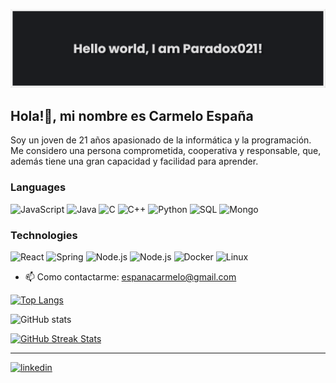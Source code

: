 

![I am Software developer](images/banner.png)

## Hola!👋, mi nombre es Carmelo España
Soy un joven de 21 años apasionado de la informática y la programación. Me considero una persona comprometida, cooperativa y responsable, que, además tiene una gran capacidad y facilidad para aprender.

### Languages


![JavaScript](https://img.shields.io/badge/-JavaScript-000?&logo=JavaScript)
![Java](https://img.shields.io/badge/-Java-000?logo=Java)
![C](https://img.shields.io/badge/-C-000?&logo=C)
![C++](https://img.shields.io/badge/-C++-000?&logo=c%2b%2b&logoColor=00599C)
![Python](https://img.shields.io/badge/-Python-000?&logo=Python)
![SQL](https://img.shields.io/badge/-SQL-000?&logo=MySQL)
![Mongo](https://img.shields.io/badge/-MongoDB-000?logo=mongodb)

### Technologies

![React](https://img.shields.io/badge/-React-000?&logo=React)
![Spring](https://img.shields.io/badge/-Spring-000?&logo=Spring)
![Node.js](https://img.shields.io/badge/-Node.js-000?&logo=node.js)
![Node.js](https://img.shields.io/badge/-Express-000?&logo=express)
![Docker](https://img.shields.io/badge/-Docker-000?&logo=Docker)
![Linux](https://img.shields.io/badge/-Linux-000?&logo=Linux)

- 📫 Como contactarme: espanacarmelo@gmail.com 




[![Top Langs](https://github-readme-stats.vercel.app/api/top-langs/?username=Paradox021&theme=dark)](https://github.com/anuraghazra/github-readme-stats)

![GitHub stats](https://github-readme-stats.vercel.app/api?username=Paradox021&theme=dark&show_icons=true)  

[![GitHub Streak Stats](https://streak-stats.demolab.com?user=Paradox021&theme=dark&date_format=j%20M%5B%20Y%5D)](https://git.io/streak-stats)

-------
[<img src='https://cdn.jsdelivr.net/npm/simple-icons@3.0.1/icons/linkedin.svg' alt='linkedin' height='40'>](https://www.linkedin.com/in/carmelo-espana-torrez//)  